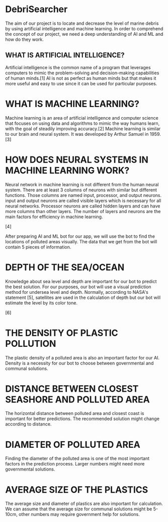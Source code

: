 # DebriSearcher

The aim of our project is to locate and decrease the level of marine debris by using artificial intelligence and machine learning. In order to comprehend the concept of our project, we need a deep understanding of AI and ML and how do they work.

## WHAT IS ARTIFICIAL INTELLIGENCE?

Artificial intelligence is the common name of a program that leverages computers to mimic the problem-solving and decision-making capabilities of human minds.[1] AI is not as perfect as human minds but that makes it more useful and easy to use since it can be used for particular purposes.

# WHAT IS MACHINE LEARNING?

Machine learning is an area of artificial intelligence and computer science that focuses on using data and algorithms to mimic the way humans learn, with the goal of steadily improving accuracy.[2] Machine learning is similar to our brain and neural system. It was developed by Arthur Samuel in 1959. [3]

# HOW DOES NEURAL SYSTEMS IN MACHINE LEARNING WORK?

Neural network in machine learning is not different from the human neural system. There are at least 3 columns of neurons with similar but different functions. Those columns are named input, processor, and output neurons. input and output neurons are called visible layers which is necessary for all neural networks. Processor neurons are called hidden layers and can have more columns than other layers. The number of layers and neurons are the main factors for efficiency in machine learning.

[4]

After preparing AI and ML bot for our app, we will use the bot to find the locations of polluted areas visually. The data that we get from the bot will contain 5 pieces of information.

# DEPTH OF THE SEA/OCEAN

Knowledge about sea level and depth are important for our bot to predict the best solution. For our purposes, our bot will use a visual prediction method for undersea level and depth. Normally, according to NASA's statement [5], satellites are used in the calculation of depth but our bot will estimate the level by its color tone.

[6]

# THE DENSITY OF PLASTIC POLLUTION

The plastic density of a polluted area is also an important factor for our AI. Density is a necessity for our bot to choose between governmental and communal solutions.

# DISTANCE BETWEEN CLOSEST SEASHORE AND POLLUTED AREA

The horizontal distance between polluted area and closest coast is important for better predictions. The recommended solution might change according to distance.

# DIAMETER OF POLLUTED AREA

Finding the diameter of the polluted area is one of the most important factors in the prediction process. Larger numbers might need more governmental solutions.

# AVERAGE SIZE OF THE PLASTICS

The average size and diameter of plastics are also important for calculation. We can assume that the average size for communal solutions might be 5-10cm, other numbers may require government help for solutions.
